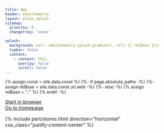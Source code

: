 ```yaml
---
title: App
header: sketchometry
layout: plain_splash
sitemap:
  priority: 0
  changefreq: 'never'

splash:
  background: var(--sketchometry-splash-gradient), url('{{ relBase }}/media/images/2x1/bausteine-winkel-hand-mitte.jpg')
  topbar: false
  content:
    - content: this
      overlay: false
      scroll: false
---
```


{% assign const = site.data.const %}
{%- if page.absolute_paths -%}
{%- assign relBase = site.data.const.url.web -%}
{%- else -%}
{% assign relBase = ".." %}
{% endif -%}

<div class="m-between-4" style="font-size: initial;">
<div class="text-center">
    <div class="sketcho sketcho-sketchometry sketcho-xxl lh-base"></div>
</div>

<div class="d-flex flex-wrap justify-content-center align-items-center">
    <a href="{{ const.url.start }}" target="_blank" class="btn btn-secondary-gradient rounded-max h-fix-md py-0 px-3 mx-2 mb-2" style="width:220px;">
        <div class="d-flex justify-content-center align-items-center w-100 h-100">
            <div class="sketcho sketcho-compass-cursor sketcho-lg"></div>
            <div class="ms-2">
                Start in browser
            </div>
        </div>
    </a>
    <a href="{{ const.url.web }}" class="btn btn-secondary-gradient rounded-max h-fix-md py-0 px-3 mx-2 mb-2" style="width:220px;">
        <div class="d-flex justify-content-center align-items-center w-100 h-100">
            <div class="sketcho sketcho-computer sketcho-lg"></div>
            <div class="ms-2">
                Go to homepage
            </div>
        </div>
    </a>
</div>

{% include part/stores.html direction="horizontal" css_class="justify-content-center" %}

<script type="text/javascript">
    (function () {
        var userAgent = navigator.userAgent || navigator.vendor || window.opera;

        {%- for store in const.appstores -%}
        {%- if store.redirect.enabled %}
        if (/{{ store.redirect.useragent }}/i.test(userAgent)) {
            window.location.href = "{{ store.url }}";
            // document.write("{{ store.id }}");
            return;
        }
        {% endif -%}
        {%- endfor -%}

        if (JXG.exists(userAgent)) {
            // window.location.href = "{{ const.url.start }}";
        }
    })();
</script>
</div>
